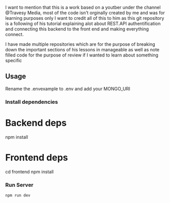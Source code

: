 I want to mention that this is a work based on a youtber under the channel @Travesy Media, most of the code isn't orginally created by me and was for learning purposes only
I want to credit all of this to him as this git repository is a following of his tutorial explaining alot about REST.API authentification and connecting this backend to the front end and making everything connect. 

I have made multiple repositories which are for the purpose of breaking down the important sections of his lessons in manageable as well as note filled code for the purpose of review if I wanted to learn about something specific
## Usage

Rename the .envexample to .env and add your MONGO_URI

### Install dependencies

# Backend deps
npm install

# Frontend deps
cd frontend
npm install

### Run Server

```
npm run dev
```

